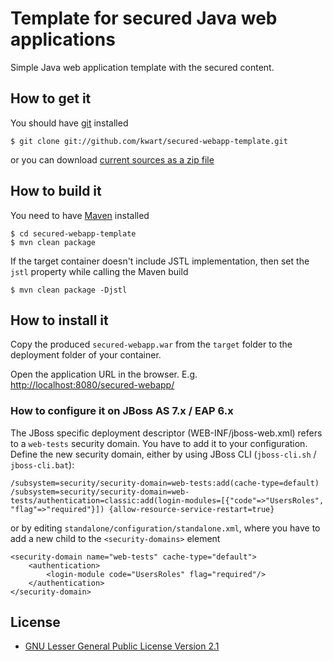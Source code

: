 # Template for secured Java web applications

Simple Java web application template with the secured content.

## How to get it

You should have [git](http://git-scm.com/) installed

	$ git clone git://github.com/kwart/secured-webapp-template.git

or you can download [current sources as a zip file](https://github.com/kwart/secured-webapp-template/archive/master.zip)

## How to build it

You need to have [Maven](http://maven.apache.org/) installed

	$ cd secured-webapp-template
	$ mvn clean package

If the target container doesn't include JSTL implementation, then set the `jstl` property while calling the Maven build

	$ mvn clean package -Djstl

## How to install it

Copy the produced `secured-webapp.war` from the `target` folder to the deployment folder of your container.

Open the application URL in the browser. E.g. [http://localhost:8080/secured-webapp/](http://localhost:8080/secured-webapp/)

### How to configure it on JBoss AS 7.x / EAP 6.x

The JBoss specific deployment descriptor (WEB-INF/jboss-web.xml) refers to a `web-tests` security domain. You have to add it to your configuration.
Define the new security domain, either by using JBoss CLI (`jboss-cli.sh` / `jboss-cli.bat`):

	/subsystem=security/security-domain=web-tests:add(cache-type=default)
	/subsystem=security/security-domain=web-tests/authentication=classic:add(login-modules=[{"code"=>"UsersRoles", "flag"=>"required"}]) {allow-resource-service-restart=true}

or by editing `standalone/configuration/standalone.xml`, where you have to add a new child to the `<security-domains>` element

	<security-domain name="web-tests" cache-type="default">
		<authentication>
			<login-module code="UsersRoles" flag="required"/>
		</authentication>
	</security-domain>

## License

* [GNU Lesser General Public License Version 2.1](http://www.gnu.org/licenses/lgpl-2.1-standalone.html)

